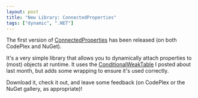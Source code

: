 ```yaml
---
layout: post
title: "New Library: ConnectedProperties"
tags: ["dynamic", ".NET"]
---
```



The first version of [ConnectedProperties](http://connectedproperties.codeplex.com/) has been released (on both CodePlex and NuGet).





It's a very simple library that allows you to dynamically attach properties to (most) objects at runtime. It uses the [ConditionalWeakTable](http://blog.stephencleary.com/2010/12/conditionalweaktable.html) I posted about last month, but adds some wrapping to ensure it's used correctly.





Download it, check it out, and leave some feedback (on CodePlex or the NuGet gallery, as appropriate)!

